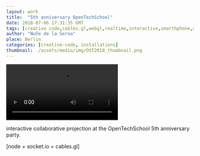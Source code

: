 ```yaml
---
layout: work
title:  "5th anniversary OpenTechSchool"
date: 2018-07-06 17:31:35 GMT
tags: [creative code,cables.gl,webgl,realtime,interactive,smarthphone,accelerometer,motion graphics,motion sensor,nodejs,websocket]
author: "Nuño de la Serna"
place: Berlin
categories: [creative-code, installations]
thumbnail: ./assets/media/img/OST2018_thumbnail.png 
---
```


<video autoplay controls loop="loop">
   <source src="./assets/media/video/OTS2018.mp4" type="video/mp4" />
</video>

interactive collaborative projection at the OpenTechSchool 5th anniversary party.

[node + socket.io + cables.gl]